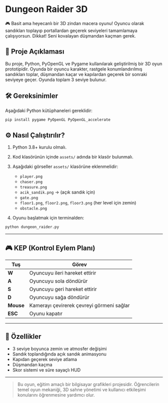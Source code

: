 # Dungeon Raider 3D

🎮 Basit ama heyecanlı bir 3D zindan macera oyunu! Oyuncu olarak sandıkları toplayıp portallardan geçerek seviyeleri tamamlamaya çalışıyorsun. Dikkat! Seni kovalayan düşmandan kaçman gerek.

## 🚀 Proje Açıklaması

Bu proje, Python, PyOpenGL ve Pygame kullanılarak geliştirilmiş bir 3D oyun prototipidir. Oyunda bir oyuncu karakter, rastgele konumlandırılmış sandıkları toplar, düşmandan kaçar ve kapılardan geçerek bir sonraki seviyeye geçer. Oyunda toplam 3 seviye bulunur.

## 🛠 Gereksinimler

Aşağıdaki Python kütüphaneleri gereklidir:

```bash
pip install pygame PyOpenGL PyOpenGL_accelerate
```

## ⚙️ Nasıl Çalıştırılır?

1. Python 3.8+ kurulu olmalı.
2. Kod klasörünün içinde `assets/` adında bir klasör bulunmalı.
3. Aşağıdaki görseller `assets/` klasörüne eklenmelidir:
   - `player.png`
   - `chaser.png`
   - `treasure.png`
   - `acik_sandik.png` → (açık sandık için)
   - `gate.png`
   - `floor1.png`, `floor2.png`, `floor3.png` (her level için zemin)
   - `obstacle.png`

4. Oyunu başlatmak için terminalden:

```bash
python dungeon_raider.py
```

---

## 🎮 KEP (Kontrol Eylem Planı)

| Tuş         | Görev                                   |
|-------------|------------------------------------------|
| **W**       | Oyuncuyu ileri hareket ettirir           |
| **A**       | Oyuncuyu sola döndürür                   |
| **S**       | Oyuncuyu geri hareket ettirir            |
| **D**       | Oyuncuyu sağa döndürür                   |
| **Mouse**   | Kamerayı çevirerek çevreyi görmeni sağlar |
| **ESC**     | Oyunu kapatır                            |

---

## 📌 Özellikler

- 3 seviye boyunca zemin ve atmosfer değişimi
- Sandık toplandığında açık sandık animasyonu
- Kapıdan geçerek seviye atlama
- Düşmandan kaçma
- Skor sistemi ve süre sayaçlı HUD

---

> Bu oyun, eğitim amaçlı bir bilgisayar grafikleri projesidir. Öğrencilerin temel oyun mekaniği, 3D sahne yönetimi ve kullanıcı etkileşimi konularını öğrenmesine yardımcı olur.